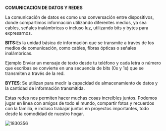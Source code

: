 **COMUNICACIÓN DE DATOS Y REDES**

La comunicación de datos es como una conversación entre dispositivos, donde compartimos información utilizando diferentes medios, ya sea cables, señales inalámbricas o incluso luz, utilizando bits y bytes para expresarnos.

**BITS**:Es la unidad básica de información que se transmite a través de los medios de comunicación, como cables, fibras ópticas o señales inalámbricas.

Ejemplo
Enviar un mensaje de texto desde tu teléfono  y cada letra o número que escribas se convierte en una secuencia de bits (0s y 1s) que se transmiten a través de la red.

**BYTES**: Se utilizan para medir la capacidad de almacenamiento de datos y la cantidad de información transmitida. 

Estas redes nos permiten hacer muchas cosas increíbles juntos. Podemos jugar en línea con amigos de todo el mundo, compartir fotos y recuerdos con la familia, e incluso trabajar juntos en proyectos importantes, todo desde la comodidad de nuestro hogar.


![1830356](https://github.com/noemiAC/CDR/assets/168385917/2b802d78-6ad8-4d7e-b9c9-56287c65a7ad)


